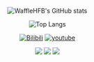 <div id="title" align=center>

![WaffleHFB's GitHub stats](https://github-readme-stats.vercel.app/api?username=WaffleHFB&show_icons=true&theme=tokyonight)

![Top Langs](https://github-readme-stats.vercel.app/api/top-langs/?username=WaffleHFB&layout=compact&title_color=CC88BB&bg_color=20,F2FBFF,E6F8FF,FFE6EB,FFF2F5)

[![Bilibili](https://img.shields.io/badge/BiliBili-Waffle-blue)](https://space.bilibili.com/3493104279620026)
[![youtube](https://img.shields.io/badge/YouTube-Waffle-red)](https://www.youtube.com/@user-imwaffle)

![](https://img.shields.io/badge/丧文化-grey)
![](https://img.shields.io/badge/后朋克-grey) 
![](https://img.shields.io/badge/二次元-grey)

</div>
